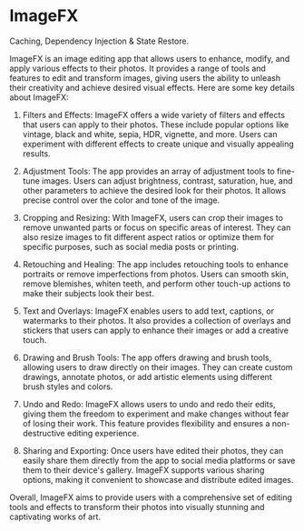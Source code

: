 # ImageFX
Caching, Dependency Injection &amp; State Restore.

ImageFX is an image editing app that allows users to enhance, modify, and apply various effects to their photos. It provides a range of tools and features to edit and transform images, giving users the ability to unleash their creativity and achieve desired visual effects. Here are some key details about ImageFX:

1. Filters and Effects: ImageFX offers a wide variety of filters and effects that users can apply to their photos. These include popular options like vintage, black and white, sepia, HDR, vignette, and more. Users can experiment with different effects to create unique and visually appealing results.

2. Adjustment Tools: The app provides an array of adjustment tools to fine-tune images. Users can adjust brightness, contrast, saturation, hue, and other parameters to achieve the desired look for their photos. It allows precise control over the color and tone of the image.

3. Cropping and Resizing: With ImageFX, users can crop their images to remove unwanted parts or focus on specific areas of interest. They can also resize images to fit different aspect ratios or optimize them for specific purposes, such as social media posts or printing.

4. Retouching and Healing: The app includes retouching tools to enhance portraits or remove imperfections from photos. Users can smooth skin, remove blemishes, whiten teeth, and perform other touch-up actions to make their subjects look their best.

5. Text and Overlays: ImageFX enables users to add text, captions, or watermarks to their photos. It also provides a collection of overlays and stickers that users can apply to enhance their images or add a creative touch.

6. Drawing and Brush Tools: The app offers drawing and brush tools, allowing users to draw directly on their images. They can create custom drawings, annotate photos, or add artistic elements using different brush styles and colors.

7. Undo and Redo: ImageFX allows users to undo and redo their edits, giving them the freedom to experiment and make changes without fear of losing their work. This feature provides flexibility and ensures a non-destructive editing experience.

8. Sharing and Exporting: Once users have edited their photos, they can easily share them directly from the app to social media platforms or save them to their device's gallery. ImageFX supports various sharing options, making it convenient to showcase and distribute edited images.

Overall, ImageFX aims to provide users with a comprehensive set of editing tools and effects to transform their photos into visually stunning and captivating works of art.
